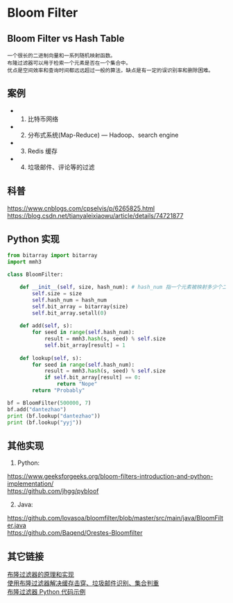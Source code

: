 #  Bloom Filter

## Bloom Filter vs Hash Table
    
    一个很长的二进制向量和一系列随机映射函数。  
    布隆过滤器可以用于检索一个元素是否在一个集合中。  
    优点是空间效率和查询时间都远远超过一般的算法，缺点是有一定的误识别率和删除困难。  


## 案例

- 1. 比特币网络
- 2. 分布式系统(Map-Reduce) — Hadoop、search engine
- 3. Redis 缓存
- 4. 垃圾邮件、评论等的过滤

## 科普

<https://www.cnblogs.com/cpselvis/p/6265825.html>
<https://blog.csdn.net/tianyaleixiaowu/article/details/74721877>


## Python 实现

```python
from bitarray import bitarray
import mmh3

class BloomFilter:

    def __init__(self, size, hash_num): # hash_num 指一个元素被映射多少个二进制位
        self.size = size
        self.hash_num = hash_num 
        self.bit_array = bitarray(size) 
        self.bit_array.setall(0)
        
    def add(self, s):
        for seed in range(self.hash_num):
            result = mmh3.hash(s, seed) % self.size 
            self.bit_array[result] = 1
    
    def lookup(self, s):
        for seed in range(self.hash_num):
            result = mmh3.hash(s, seed) % self.size 
            if self.bit_array[result] == 0:
                return "Nope" 
        return "Probably"

bf = BloomFilter(500000, 7) 
bf.add("dantezhao")
print (bf.lookup("dantezhao")) 
print (bf.lookup("yyj"))
```

## 其他实现

1. Python: 

<https://www.geeksforgeeks.org/bloom-filters-introduction-and-python-implementation/>    
<https://github.com/jhgg/pybloof>

2. Java: 

<https://github.com/lovasoa/bloomfilter/blob/master/src/main/java/BloomFilter.java>  
<https://github.com/Baqend/Orestes-Bloomfilter>


## 其它链接

[布隆过滤器的原理和实现](https://www.cnblogs.com/cpselvis/p/6265825.html)  
[使用布隆过滤器解决缓存击穿、垃圾邮件识别、集合判重](https://blog.csdn.net/tianyaleixiaowu/article/details/74721877)  
[布隆过滤器 Python 代码示例](https://shimo.im/docs/xKwrcwrDxRv3QpKG/)  
